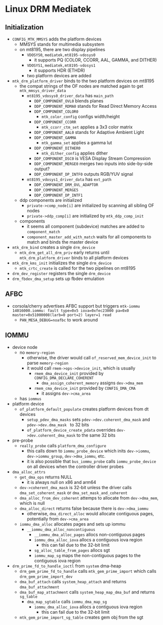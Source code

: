 Linux DRM Mediatek
==================

## Initialization

- `CONFIG_MTK_MMSYS` adds the platform devices
  - MMSYS stands for multimedia subsystem
  - on mt8195, there are two display pipelines
    - `VDOSYS0`, `mediatek,mt8195-vdosys0`
      - it supports PQ (COLOR, CCORR, AAL, GAMMA, and DITHER)
    - `VDOSYS1`, `mediatek,mt8195-vdosys1`
      - it supports HDR (ETHDR)
    - two platform devices are added
- `mtk_drm_platform_driver` binds to the two platform devices on mt8195
  - the compat strings of the OF nodes are matched again to get
    `mtk_mmsys_driver_data`
    - `mt8195_vdosys0_driver_data` has `main_path`
      - `DDP_COMPONENT_OVL0` blends planes
      - `DDP_COMPONENT_RDMA0` stands for Read Direct Memory Access
      - `DDP_COMPONENT_COLOR0`
        - `mtk_color_config` configs width/height
      - `DDP_COMPONENT_CCORR`
        - `mtk_ccorr_ctm_set` applies a 3x3 color matrix
      - `DDP_COMPONENT_AAL0` stands for Adaptive Ambient Light
      - `DDP_COMPONENT_GAMMA`
        - `mtk_gamma_set` applies a gamma lut
      - `DDP_COMPONENT_DITHER0`
        - `mtk_dither_config` applies dither
      - `DDP_COMPONENT_DSC0` is VESA Display Stream Compression
      - `DDP_COMPONENT_MERGE0` merges two inputs into side-by-side output?
      - `DDP_COMPONENT_DP_INTF0` outputs RGB/YUV signal
    - `mt8195_vdosys1_driver_data` has `ext_path`
      - `DDP_COMPONENT_DRM_OVL_ADAPTOR`
      - `DDP_COMPONENT_MERGE5`
      - `DDP_COMPONENT_DP_INTF1`
  - ddp components are initialized
    - `private->comp_node[i]` are initialized by scanning all sibling OF nodes
    - `private->ddp_comp[i]` are initialized by `mtk_ddp_comp_init`
  - components
    - it seems all component (subdevice) matches are added to
      `component_match`
    - `component_master_add_with_match` waits for all components to match and
      binds the master device
- `mtk_drm_bind` creates a single `drm_device`
  - `mtk_drm_get_all_drm_priv` early returns until `mtk_drm_platform_driver`
    binds to all platform devices
- `mtk_drm_kms_init` initializes the single `drm_device`
  - `mtk_crtc_create` is called for the two pipelines on mt8195
- `drm_dev_register` registers the single `drm_device`
- `drm_fbdev_dma_setup` sets up fbdev emulation

## AFBC

- corsola/cherry advertises AFBC support but triggers
  `mtk-iommu 14016000.iommu: fault type=0x5 iova=0xfec23000 pa=0x0 master=0x51000008(larb=0 port=2) layer=1 read`
  - `PAN_MESA_DEBUG=noafbc` to work around

## IOMMU

- device node
  - no `memory-region`
    - otherwise, the driver would call `of_reserved_mem_device_init` to parse
      `memory-region`
    - it would call `rmem->ops->device_init`, which is usually
      - `rmem_dma_device_init` provided by `CONFIG_DMA_DECLARE_COHERENT`
        - `dma_assign_coherent_memory` assigns `dev->dma_mem`
      - `rmem_cma_device_init` provided by `CONFIG_DMA_CMA`
        - it assigns `dev->cma_area`
  - has `iommus`
- platform device
  - `of_platform_default_populate` creates platform devices from dt devices
    - `setup_pdev_dma_masks` sets `pdev->dev.coherent_dma_mask` and
      `pdev->dev.dma_mask ` to 32 bits
    - `of_platform_device_create_pdata` overrides `dev->dev.coherent_dma_mask`
      to the same 32 bits
- pre-probe
  - `really_probe` calls `platform_dma_configure`
    - this calls down to `iommu_probe_device` which inits `dev->iommu`,
      `dev->iommu_group`, `dev->dma_iommu`, etc.
    - it is also possible that `bus_iommu_probe` calls `iommu_probe_device` on
      all devices when the controller driver probes
- `dma_alloc_attrs`
  - `get_dma_ops` returns NULL
    - it is always null on x86 and arm64
  - `dev->coherent_dma_mask` is 32-bit unless the driver calls
    `dma_set_coherent_mask` or `dma_set_mask_and_coherent`
  - `dma_alloc_from_dev_coherent` attemps to allocate from `dev->dma_mem`,
    which is null
  - `dma_alloc_direct` returns false because there is `dev->dma_iommu`
    - otherwise, `dma_direct_alloc` would allocate contiguous pages,
      potentially from `dev->cma_area`
  - `iommu_dma_alloc` allocates pages and sets up iommu
    - `__iommu_dma_alloc_noncontiguous`
      - `__iommu_dma_alloc_pages` allocs non-contiguous pages
      - `iommu_dma_alloc_iova` allocs a contiguous iova region
        - this can fail due to the 32-bit limit
      - `sg_alloc_table_from_pages` allocs sgt
      - `iommu_map_sg` maps the non-contiguous pages to the contiguous iova
        region
- `drm_prime_fd_to_handle_ioctl` from `system` dma-heap
  - `drm_gem_prime_fd_to_handle` calls `mtk_gem_prime_import` which calls
    `drm_gem_prime_import_dev`
  - `dma_buf_attach` calls `system_heap_attach` and returns
    `dma_buf_attachment`
  - `dma_buf_map_attachment` calls `system_heap_map_dma_buf` and returns
    `sg_table`
    - `dma_map_sgtable` calls `iommu_dma_map_sg`
      - `iommu_dma_alloc_iova` allocs a contiguous iova region
        - this can fail due to the 32-bit limit
  - `mtk_gem_prime_import_sg_table` creates gem obj from the sgt
